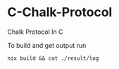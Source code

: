 # C-Chalk-Protocol
Chalk Protocol In C

To build and get output run
```
nix build && cat ./result/log
```
